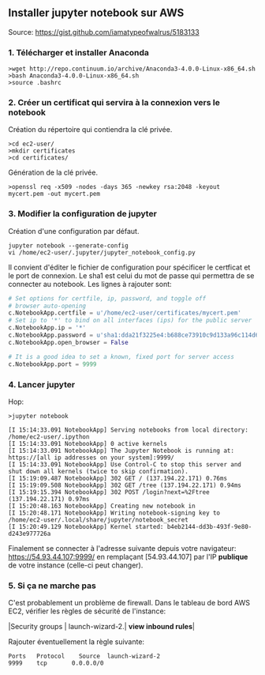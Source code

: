 ## Installer jupyter notebook sur AWS

Source: https://gist.github.com/iamatypeofwalrus/5183133

### 1. Télécharger et installer Anaconda

```
>wget http://repo.continuum.io/archive/Anaconda3-4.0.0-Linux-x86_64.sh
>bash Anaconda3-4.0.0-Linux-x86_64.sh
>source .bashrc
```

### 2. Créer un certificat qui servira à la connexion vers le notebook

Création du répertoire qui contiendra la clé privée.

```
>cd ec2-user/
>mkdir certificates
>cd certificates/
```

Génération de la clé privée.
```
>openssl req -x509 -nodes -days 365 -newkey rsa:2048 -keyout mycert.pem -out mycert.pem
```

### 3. Modifier la configuration de jupyter

Création d'une configuration par défaut.

```
jupyter notebook --generate-config
vi /home/ec2-user/.jupyter/jupyter_notebook_config.py
```

Il convient d'éditer le fichier de configuration pour spécificer le certficat et le port de connexion.
Le sha1 est celui du mot de passe qui permettra de se connecter au notebook.
Les lignes à rajouter sont:

```python
# Set options for certfile, ip, password, and toggle off
# browser auto-opening
c.NotebookApp.certfile = u'/home/ec2-user/certificates/mycert.pem'
# Set ip to '*' to bind on all interfaces (ips) for the public server
c.NotebookApp.ip = '*'
c.NotebookApp.password = u'sha1:dda21f3225e4:b688ce73910c9d133a96c114d696295f4a7783b0'
c.NotebookApp.open_browser = False

# It is a good idea to set a known, fixed port for server access
c.NotebookApp.port = 9999
```

### 4. Lancer jupyter
Hop:
```
>jupyter notebook

[I 15:14:33.091 NotebookApp] Serving notebooks from local directory: /home/ec2-user/.ipython
[I 15:14:33.091 NotebookApp] 0 active kernels
[I 15:14:33.091 NotebookApp] The Jupyter Notebook is running at: https://[all ip addresses on your system]:9999/
[I 15:14:33.091 NotebookApp] Use Control-C to stop this server and shut down all kernels (twice to skip confirmation).
[I 15:19:09.487 NotebookApp] 302 GET / (137.194.22.171) 0.76ms
[I 15:19:09.508 NotebookApp] 302 GET /tree (137.194.22.171) 0.94ms
[I 15:19:15.394 NotebookApp] 302 POST /login?next=%2Ftree (137.194.22.171) 0.97ms
[I 15:20:48.163 NotebookApp] Creating new notebook in
[I 15:20:48.171 NotebookApp] Writing notebook-signing key to /home/ec2-user/.local/share/jupyter/notebook_secret
[I 15:20:49.129 NotebookApp] Kernel started: b4eb2144-dd3b-493f-9e80-d243e977726a
```


Finalement se connecter à l'adresse suivante depuis votre navigateur:
https://54.93.44.107:9999/
en remplaçant [54.93.44.107] par l'IP __publique__ de votre instance (celle-ci peut changer).

### 5. Si ça ne marche pas

C'est probablement un problème de firewall. Dans le tableau de bord AWS EC2, vérifier les règles de sécurité de l'instance:

|Security groups | launch-wizard-2.| __view inbound rules__|

Rajouter éventuellement la règle suivante:
```
Ports	Protocol	Source	launch-wizard-2
9999	tcp	      0.0.0.0/0
```
